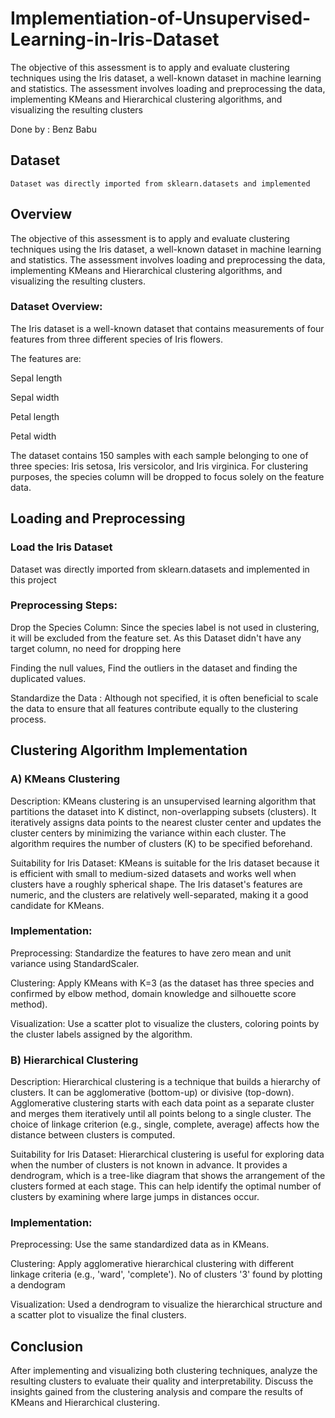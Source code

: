 # Implementiation-of-Unsupervised-Learning-in-Iris-Dataset
The objective of this assessment is to apply and evaluate clustering techniques using the Iris dataset, a well-known dataset in machine learning and statistics. The assessment involves loading and preprocessing the data, implementing KMeans and Hierarchical clustering algorithms, and visualizing the resulting clusters

Done by : Benz Babu 

## Dataset

    Dataset was directly imported from sklearn.datasets and implemented

## Overview 

The objective of this assessment is to apply and evaluate clustering techniques using the Iris dataset, a well-known dataset in machine learning and statistics. The assessment involves loading and preprocessing the data, implementing KMeans and Hierarchical clustering algorithms, and visualizing the resulting clusters. 

### Dataset Overview: 

The Iris dataset is a well-known dataset that contains measurements of four features from three different species of Iris flowers. 

 The features are: 

Sepal length 

Sepal width 

Petal length 

Petal width 

The dataset contains 150 samples with each sample belonging to one of three species: Iris setosa, Iris versicolor, and Iris virginica. For clustering purposes, the species column will be dropped to focus solely on the feature data. 

## Loading and Preprocessing 

### Load the Iris Dataset 

Dataset was directly imported from sklearn.datasets and implemented in this project

### Preprocessing Steps: 

Drop the Species Column: Since the species label is not used in clustering, it will be excluded from the feature set. As this Dataset didn't have any target column, no need for dropping here

Finding the null values, Find the outliers in the dataset and finding the duplicated values.

Standardize the Data : Although not specified, it is often beneficial to scale the data to ensure that all features contribute equally to the clustering process. 


## Clustering Algorithm Implementation 

### A) KMeans Clustering 

Description: KMeans clustering is an unsupervised learning algorithm that partitions the dataset into K distinct, non-overlapping subsets (clusters). It iteratively assigns data points to the nearest cluster center and updates the cluster centers by minimizing the variance within each cluster. The algorithm requires the number of clusters (K) to be specified beforehand. 

Suitability for Iris Dataset: KMeans is suitable for the Iris dataset because it is efficient with small to medium-sized datasets and works well when clusters have a roughly spherical shape. The Iris dataset's features are numeric, and the clusters are relatively well-separated, making it a good candidate for KMeans. 

### Implementation: 

Preprocessing: Standardize the features to have zero mean and unit variance using StandardScaler. 

Clustering: Apply KMeans with K=3 (as the dataset has three species and confirmed by elbow method, domain knowledge and silhouette score method). 

Visualization: Use a scatter plot to visualize the clusters, coloring points by the cluster labels assigned by the algorithm. 

### B) Hierarchical Clustering 

Description: Hierarchical clustering is a technique that builds a hierarchy of clusters. It can be agglomerative (bottom-up) or divisive (top-down). Agglomerative clustering starts with each data point as a separate cluster and merges them iteratively until all points belong to a single cluster. The choice of linkage criterion (e.g., single, complete, average) affects how the distance between clusters is computed. 

Suitability for Iris Dataset: Hierarchical clustering is useful for exploring data when the number of clusters is not known in advance. It provides a dendrogram, which is a tree-like diagram that shows the arrangement of the clusters formed at each stage. This can help identify the optimal number of clusters by examining where large jumps in distances occur. 

### Implementation: 

Preprocessing: Use the same standardized data as in KMeans. 

Clustering: Apply agglomerative hierarchical clustering with different linkage criteria (e.g., 'ward', 'complete'). 
            No of clusters '3' found by plotting a dendogram

Visualization: Used a dendrogram to visualize the hierarchical structure and a scatter plot to visualize the final clusters. 

## Conclusion 

After implementing and visualizing both clustering techniques, analyze the resulting clusters to evaluate their quality and interpretability. Discuss the insights gained from the clustering analysis and compare the results of KMeans and Hierarchical clustering. 
